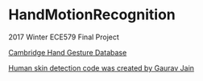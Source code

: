 # HandMotionRecognition
2017 Winter ECE579 Final Project

[Cambridge Hand Gesture Database](http://www.iis.ee.ic.ac.uk/icvl/ges_db.htm)

[Human skin detection code was created by Gaurav Jain](http://www.mathworks.com/matlabcentral/fileexchange/28565-skin-detection?focused=5163880&tab=function)
